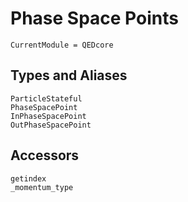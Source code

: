# Phase Space Points

```@meta
CurrentModule = QEDcore
```

## Types and Aliases
```@docs
ParticleStateful
PhaseSpacePoint
InPhaseSpacePoint
OutPhaseSpacePoint
```

## Accessors
```@docs
getindex
_momentum_type
```
